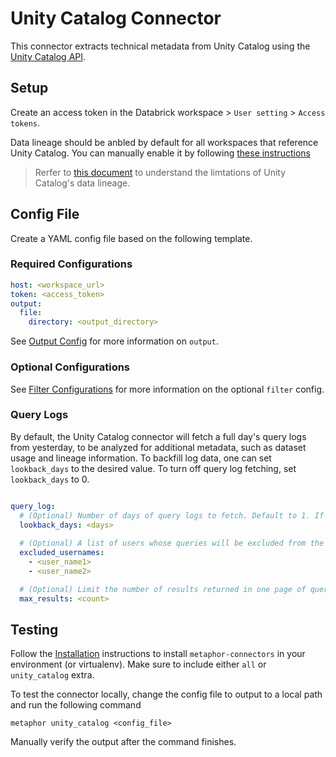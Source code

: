 # Unity Catalog Connector

This connector extracts technical metadata from Unity Catalog using the [Unity Catalog API](https://api-docs.databricks.com/rest/latest/unity-catalog-api-specification-2-1.html).

## Setup

Create an access token in the Databrick workspace > `User setting` > `Access tokens`.

Data lineage should be anbled by default for all workspaces that reference Unity Catalog. You can manually enable it by following [these instructions](https://docs.databricks.com/data-governance/unity-catalog/enable-workspaces.html)

> Rerfer to [this document](https://docs.databricks.com/data-governance/unity-catalog/data-lineage.html#limitations) to understand the limtations of Unity Catalog's data lineage.

## Config File

Create a YAML config file based on the following template.

### Required Configurations

```yaml
host: <workspace_url>
token: <access_token>
output:
  file:
    directory: <output_directory>
```

See [Output Config](../common/docs/output.md) for more information on `output`.

### Optional Configurations

See [Filter Configurations](../common/docs/filter.md) for more information on the optional `filter` config.

### Query Logs

By default, the Unity Catalog connector will fetch a full day's query logs from yesterday, to be analyzed for additional metadata, such as dataset usage and lineage information. To backfill log data, one can set `lookback_days` to the desired value. To turn off query log fetching, set `lookback_days` to 0.  

```yaml

query_log:
  # (Optional) Number of days of query logs to fetch. Default to 1. If 0, the no query logs will be fetched.
  lookback_days: <days>
    
  # (Optional) A list of users whose queries will be excluded from the log fetching.
  excluded_usernames:
    - <user_name1>
    - <user_name2>

  # (Optional) Limit the number of results returned in one page of query log history. The default is 100.
  max_results: <count>
```

## Testing

Follow the [Installation](../../README.md) instructions to install `metaphor-connectors` in your environment (or virtualenv). Make sure to include either `all` or `unity_catalog` extra.

To test the connector locally, change the config file to output to a local path and run the following command

```shell
metaphor unity_catalog <config_file>
```

Manually verify the output after the command finishes.
